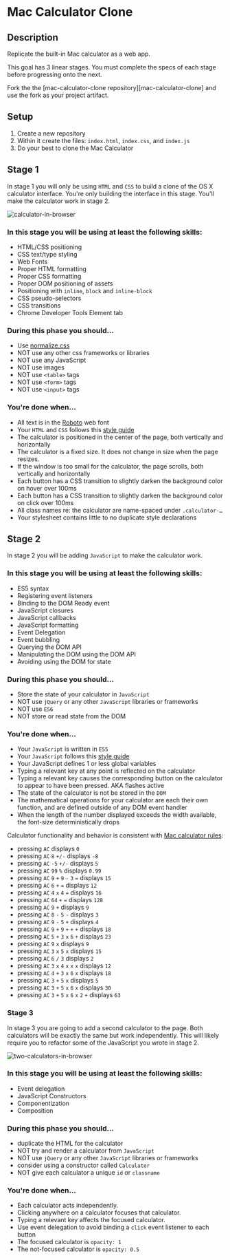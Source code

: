 # Mac Calculator Clone


## Description

Replicate the built-in Mac calculator as a web app.

This goal has 3 linear stages. You must complete the specs of each stage before
progressing onto the next.

Fork the the [mac-calculator-clone repository][mac-calculator-clone] and use
the fork as your project artifact.

## Setup

1. Create a new repository
0. Within it create the files: `index.html`, `index.css`, and `index.js`
0. Do your best to clone the Mac Calculator


## Stage 1

In stage 1 you will only be using `HTML` and `CSS` to build a clone of the OS X
calculator interface. You're only building the interface in this stage. You'll
make the calculator work in stage 2.

![calculator-in-browser](https://cloud.githubusercontent.com/assets/8385/22572099/6786dd74-e957-11e6-9340-278e63aa3809.png)

### In this stage you will be using at least the following skills:

- HTML/CSS positioning
- CSS text/type styling
- Web Fonts
- Proper HTML formatting
- Proper CSS formatting
- Proper DOM positioning of assets
- Positioning with `inline`, `block` and `inline-block`
- CSS pseudo-selectors
- CSS transitions
- Chrome Developer Tools Element tab

### During this phase you should…

- Use [normalize.css](https://necolas.github.io/normalize.css/)
- NOT use any other css frameworks or libraries
- NOT use any JavaScript
- NOT use images
- NOT use `<table>` tags
- NOT use `<form>` tags
- NOT use `<input>` tags

### You're done when…

- All text is in the [Roboto](https://fonts.google.com/specimen/Roboto) web font
- Your `HTML` and `CSS` follows this [style guide](https://google.github.io/styleguide/htmlcssguide.xml)
- The calculator is positioned in the center of the page, both vertically and horizontally
- The calculator is a fixed size. It does not change in size when the page resizes.
- If the window is too small for the calculator, the page scrolls, both vertically and horizontally
- Each button has a CSS transition to slightly darken the background color on hover over 100ms
- Each button has a CSS transition to slightly darken the background color on click over 100ms
- All class names re: the calculator are name-spaced under `.calculator-…`
- Your stylesheet contains little to no duplicate style declarations

## Stage 2

In stage 2 you will be adding `JavaScript` to make the calculator work.

### In this stage you will be using at least the following skills:

- ES5 syntax
- Registering event listeners
- Binding to the DOM Ready event
- JavaScript closures
- JavaScript callbacks
- JavaScript formatting
- Event Delegation
- Event bubbling
- Querying the DOM API
- Manipulating the DOM using the DOM API
- Avoiding using the DOM for state

### During this phase you should…

- Store the state of your calculator in `JavaScript`
- NOT use `jQuery` or any other `JavaScript` libraries or frameworks
- NOT use `ES6`
- NOT store or read state from the DOM

### You're done when…

- Your `JavaScript` is written in `ES5`
- Your `JavaScript` follows this [style guide](https://google.github.io/styleguide/jsguide.html)
- Your JavaScript defines 1 or less global variables
- Typing a relevant key at any point is reflected on the calculator
- Typing a relevant key causes the corresponding button on the calculator to appear to have been pressed. AKA flashes active
- The state of the calculator is not be stored in the `DOM`
- The mathematical operations for your calculator are each their own function, and are defined outside of any DOM event handler
- When the length of the number displayed exceeds the width available, the font-size deterministically drops

Calculator functionality and behavior is consistent with [Mac calculator rules](#calculator-rules-and-examples):

- pressing `AC` displays `0`
- pressing `AC` `8` `+/-` displays `-8`
- pressing `AC` `-5` `+/-` displays `5`
- pressing `AC` `99` `%` displays `0.99`
- pressing `AC` `9` `+` `9` `-` `3` `=` displays `15`
- pressing `AC` `6` `+` `=` displays `12`
- pressing `AC` `4` `x` `4` `=` displays `16`
- pressing `AC` `64` `+` `=` displays `128`
- pressing `AC` `9` `+` displays `9`
- pressing `AC` `8` `-` `5` `-` displays `3`
- pressing `AC` `9` `-` `5` `+` displays `4`
- pressing `AC` `9` `+` `9` `+` `+` `+` displays `18`
- pressing `AC` `5` `+` `3` `x` `6` `+` displays `23`
- pressing `AC` `9` `x` displays `9`
- pressing `AC` `3` `x` `5` `x` displays `15`
- pressing `AC` `6` `/` `3` displays `2`
- pressing `AC` `3` `x` `4` `x` `x` `x` displays `12`
- pressing `AC` `4` `+` `3` `x` `6` `x` displays `18`
- pressing `AC` `3` `+` `5` `x` displays `5`
- pressing `AC` `3` `+` `5` `x` `6` `x` displays `30`
- pressing `AC` `3` `+` `5` `x` `6` `x` `2` `+` displays `63`

### Stage 3

In stage 3 you are going to add a second calculator to the page. Both calculators will be exactly the same but work independently. This will likely require you to refactor some of the JavaScript you wrote in stage 2.

![two-calculators-in-browser](https://cloud.githubusercontent.com/assets/8385/22572109/72df42ba-e957-11e6-8c9e-c9efd39045c1.png)

### In this stage you will be using at least the following skills:

- Event delegation
- JavaScript Constructors
- Componentization
- Composition

### During this phase you should…

- duplicate the HTML for the calculator
- NOT try and render a calculator from `JavaScript`
- NOT use `jQuery` or any other `JavaScript` libraries or frameworks
- consider using a constructor called `Calculator`
- NOT give each calculator a unique `id` or `classname`

### You're done when…

- Each calculator acts independently.
- Clicking anywhere on a calculator focuses that calculator.
- Typing a relevant key affects the focused calculator.
- Use event delegation to avoid binding a `click` event listener to each button
- The focused calculator is `opacity: 1`
- The not-focused calculator is `opacity: 0.5`
